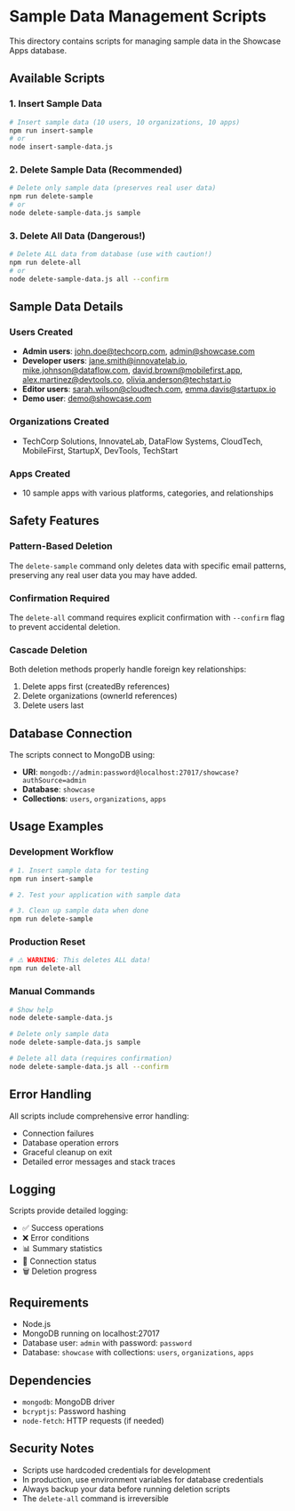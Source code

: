 # Sample Data Management Scripts

This directory contains scripts for managing sample data in the Showcase Apps database.

## Available Scripts

### 1. Insert Sample Data
```bash
# Insert sample data (10 users, 10 organizations, 10 apps)
npm run insert-sample
# or
node insert-sample-data.js
```

### 2. Delete Sample Data (Recommended)
```bash
# Delete only sample data (preserves real user data)
npm run delete-sample
# or
node delete-sample-data.js sample
```

### 3. Delete All Data (Dangerous!)
```bash
# Delete ALL data from database (use with caution!)
npm run delete-all
# or
node delete-sample-data.js all --confirm
```

## Sample Data Details

### Users Created
- **Admin users**: john.doe@techcorp.com, admin@showcase.com
- **Developer users**: jane.smith@innovatelab.io, mike.johnson@dataflow.com, david.brown@mobilefirst.app, alex.martinez@devtools.co, olivia.anderson@techstart.io
- **Editor users**: sarah.wilson@cloudtech.com, emma.davis@startupx.io
- **Demo user**: demo@showcase.com

### Organizations Created
- TechCorp Solutions, InnovateLab, DataFlow Systems, CloudTech, MobileFirst, StartupX, DevTools, TechStart

### Apps Created
- 10 sample apps with various platforms, categories, and relationships

## Safety Features

### Pattern-Based Deletion
The `delete-sample` command only deletes data with specific email patterns, preserving any real user data you may have added.

### Confirmation Required
The `delete-all` command requires explicit confirmation with `--confirm` flag to prevent accidental deletion.

### Cascade Deletion
Both deletion methods properly handle foreign key relationships:
1. Delete apps first (createdBy references)
2. Delete organizations (ownerId references)
3. Delete users last

## Database Connection

The scripts connect to MongoDB using:
- **URI**: `mongodb://admin:password@localhost:27017/showcase?authSource=admin`
- **Database**: `showcase`
- **Collections**: `users`, `organizations`, `apps`

## Usage Examples

### Development Workflow
```bash
# 1. Insert sample data for testing
npm run insert-sample

# 2. Test your application with sample data

# 3. Clean up sample data when done
npm run delete-sample
```

### Production Reset
```bash
# ⚠️ WARNING: This deletes ALL data!
npm run delete-all
```

### Manual Commands
```bash
# Show help
node delete-sample-data.js

# Delete only sample data
node delete-sample-data.js sample

# Delete all data (requires confirmation)
node delete-sample-data.js all --confirm
```

## Error Handling

All scripts include comprehensive error handling:
- Connection failures
- Database operation errors
- Graceful cleanup on exit
- Detailed error messages and stack traces

## Logging

Scripts provide detailed logging:
- ✅ Success operations
- ❌ Error conditions
- 📊 Summary statistics
- 🔌 Connection status
- 🗑️ Deletion progress

## Requirements

- Node.js
- MongoDB running on localhost:27017
- Database user: `admin` with password: `password`
- Database: `showcase` with collections: `users`, `organizations`, `apps`

## Dependencies

- `mongodb`: MongoDB driver
- `bcryptjs`: Password hashing
- `node-fetch`: HTTP requests (if needed)

## Security Notes

- Scripts use hardcoded credentials for development
- In production, use environment variables for database credentials
- Always backup your data before running deletion scripts
- The `delete-all` command is irreversible
